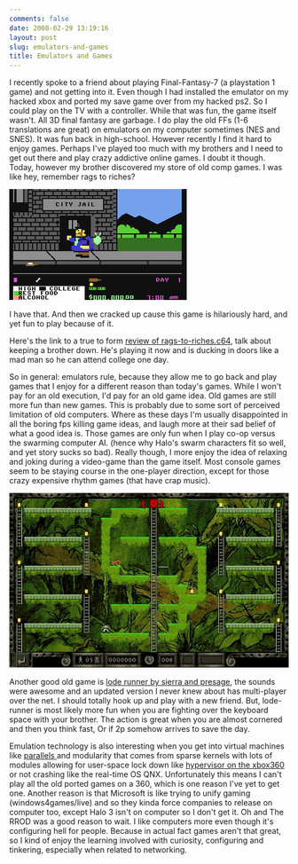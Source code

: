 ```yaml
---
comments: false
date: 2008-02-29 13:19:16
layout: post
slug: emulators-and-games
title: Emulators and Games
---
```


I recently spoke to a friend about playing Final-Fantasy-7 (a playstation 1 game) and not getting into it. Even though I had installed the emulator on my hacked xbox and ported my save game over from my hacked ps2. So I could play on the TV with a controller. While that was fun, the game itself wasn't. All 3D final fantasy are garbage. I do play the old FFs (1-6 translations are great) on emulators on my computer sometimes (NES and SNES). It was fun back in high-school. However recently I find it hard to enjoy games. Perhaps I've played too much with my brothers and I need to get out there and play crazy addictive online games. I doubt it though. Today, however my brother discovered my store of old comp games. I was like hey, remember rags to riches?

[![rags-to-riches](/images/posts/games-rags-to-riches.gif)](/images/posts/games-rags-to-riches.gif) 

I have that. And then we cracked up cause this game is hilariously hard, and yet fun to play because of it.

Here's the link to a true to form [review of rags-to-riches.c64](http://www.lemon64.com/?mainurl=http%3A//www.lemon64.com/reviews/view.php%3Fid%3D152), talk about keeping a brother down. He's playing it now and is ducking in doors like a mad man so he can attend college one day.

So in general: emulators rule, because they allow me to go back and play games that I enjoy for a different reason than today's games. While I won't pay for an old execution, I'd pay for an old game idea. Old games are still more fun than new games. This is probably due to some sort of perceived limitation of old computers. Where as these days I'm usually disappointed in all the boring fps killing game ideas, and laugh more at their sad belief of what a good idea is. Those games are only fun when I play co-op versus the swarming computer AI. (hence why Halo's swarm characters fit so well, and yet story sucks so bad). Really though, I more enjoy the idea of relaxing and joking during a video-game than the game itself. Most console games seem to be staying course in the one-player direction, except for those crazy expensive rhythm games (that have crap music).

[![load runner - madmonks](/images/posts/games-loderunner-madmonks.jpg)](/images/posts/games-loderunner-madmonks.jpg)

Another good old game is [lode runner by sierra and presage](http://www.daggert.net/Folio/Programming/Presage/LodeRunner/Loderunner1.htm), the sounds were awesome and an updated version I never knew about has multi-player over the net. I should totally hook up and play with a new friend. But, lode-runner is most likely more fun when you are fighting over the keyboard space with your brother. The action is great when you are almost cornered and then you think fast, Or if 2p somehow arrives to save the day.

Emulation technology is also interesting when you get into virtual machines like [parallels ](http://www.parallels.com/) and modularity that comes from sparse kernels with lots of modules allowing for user-space lock down like [hypervisor on the xbox360](http://www.xbox360fanboy.com/2005/11/29/the-hypervisor-and-its-implications/) or not crashing like the real-time OS QNX. Unfortunately this means I can't play all the old ported games on a 360, which is one reason I've yet to get one. Another reason is that Microsoft is like trying to unify gaming (windows4games/live) and so they kinda force companies to release on computer too, except Halo 3 isn't on computer so I don't get it. Oh and The RROD was a good reason to wait. I like computers more even though it's configuring hell for people. Because in actual fact games aren't that great, so I kind of enjoy the learning involved with curiosity, configuring and tinkering, especially when related to networking.

